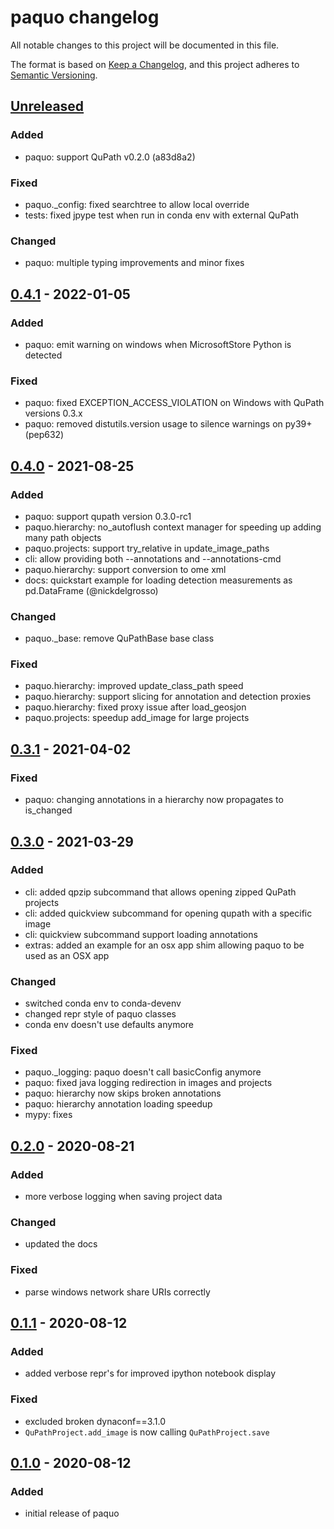 # paquo changelog

All notable changes to this project will be documented in this file.

The format is based on [Keep a Changelog](https://keepachangelog.com/en/1.0.0/),
and this project adheres to [Semantic Versioning](https://semver.org/spec/v2.0.0.html).


## [Unreleased]
### Added
- paquo: support QuPath v0.2.0 (a83d8a2)

### Fixed
- paquo._config: fixed searchtree to allow local override
- tests: fixed jpype test when run in conda env with external QuPath

### Changed
- paquo: multiple typing improvements and minor fixes

## [0.4.1] - 2022-01-05
### Added
- paquo: emit warning on windows when MicrosoftStore Python is detected

### Fixed
- paquo: fixed EXCEPTION_ACCESS_VIOLATION on Windows with QuPath versions 0.3.x
- paquo: removed distutils.version usage to silence warnings on py39+ (pep632)

## [0.4.0] - 2021-08-25
### Added
- paquo: support qupath version 0.3.0-rc1
- paquo.hierarchy: no_autoflush context manager for speeding up adding many path objects
- paquo.projects: support try_relative in update_image_paths
- cli: allow providing both --annotations and --annotations-cmd
- paquo.hierarchy: support conversion to ome xml
- docs: quickstart example for loading detection measurements as pd.DataFrame (@nickdelgrosso)

### Changed
- paquo._base: remove QuPathBase base class

### Fixed
- paquo.hierarchy: improved update_class_path speed
- paquo.hierarchy: support slicing for annotation and detection proxies
- paquo.hierarchy: fixed proxy issue after load_geosjon
- paquo.projects: speedup add_image for large projects

## [0.3.1] - 2021-04-02
### Fixed
- paquo: changing annotations in a hierarchy now propagates to is_changed

## [0.3.0] - 2021-03-29
### Added
- cli: added qpzip subcommand that allows opening zipped QuPath projects
- cli: added quickview subcommand for opening qupath with a specific image
- cli: quickview subcommand support loading annotations
- extras: added an example for an osx app shim allowing paquo to be used as an OSX app

### Changed
- switched conda env to conda-devenv
- changed repr style of paquo classes
- conda env doesn't use defaults anymore

### Fixed
- paquo._logging: paquo doesn't call basicConfig anymore
- paquo: fixed java logging redirection in images and projects
- paquo: hierarchy now skips broken annotations
- paquo: hierarchy annotation loading speedup
- mypy: fixes

## [0.2.0] - 2020-08-21
### Added
- more verbose logging when saving project data

### Changed
- updated the docs

### Fixed
- parse windows network share URIs correctly

## [0.1.1] - 2020-08-12
### Added
- added verbose repr's for improved ipython notebook display

### Fixed
- excluded broken dynaconf==3.1.0
- `QuPathProject.add_image` is now calling `QuPathProject.save`

## [0.1.0] - 2020-08-12
### Added
- initial release of paquo


[Unreleased]: https://github.com/bayer-science-for-a-better-life/paquo/compare/v0.4.1...HEAD
[0.4.1]: https://github.com/bayer-science-for-a-better-life/paquo/compare/v0.4.0...v0.4.1
[0.4.0]: https://github.com/bayer-science-for-a-better-life/paquo/compare/v0.3.1...v0.4.0
[0.3.1]: https://github.com/bayer-science-for-a-better-life/paquo/compare/v0.3.0...v0.3.1
[0.3.0]: https://github.com/bayer-science-for-a-better-life/paquo/compare/v0.2.0...v0.3.0
[0.2.0]: https://github.com/bayer-science-for-a-better-life/paquo/compare/v0.1.1...v0.2.0
[0.1.1]: https://github.com/bayer-science-for-a-better-life/paquo/compare/v0.1.0...v0.1.1
[0.1.0]: https://github.com/bayer-science-for-a-better-life/paquo/tree/v0.1.0

